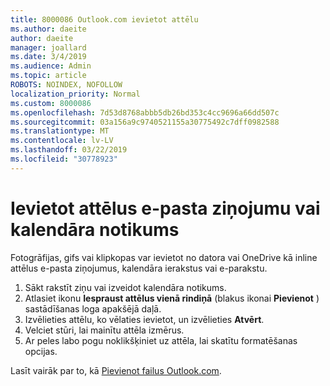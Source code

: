 ```yaml
---
title: 8000086 Outlook.com ievietot attēlu
ms.author: daeite
author: daeite
manager: joallard
ms.date: 3/4/2019
ms.audience: Admin
ms.topic: article
ROBOTS: NOINDEX, NOFOLLOW
localization_priority: Normal
ms.custom: 8000086
ms.openlocfilehash: 7d53d8768abbb5db26bd353c4cc9696a66dd507c
ms.sourcegitcommit: 03a156a9c9740521155a30775492c7dff0982588
ms.translationtype: MT
ms.contentlocale: lv-LV
ms.lasthandoff: 03/22/2019
ms.locfileid: "30778923"
---
```

# <a name="insert-pictures-in-an-email-message-or-calendar-event"></a>Ievietot attēlus e-pasta ziņojumu vai kalendāra notikums

Fotogrāfijas, gifs vai klipkopas var ievietot no datora vai OneDrive kā inline attēlus e-pasta ziņojumus, kalendāra ierakstus vai e-parakstu.

1. Sākt rakstīt ziņu vai izveidot kalendāra notikums.
2. Atlasiet ikonu **Iespraust attēlus vienā rindiņā** (blakus ikonai **Pievienot** ) sastādīšanas loga apakšējā daļā.
3. Izvēlieties attēlu, ko vēlaties ievietot, un izvēlieties **Atvērt**.
4. Velciet stūri, lai mainītu attēla izmērus.
5. Ar peles labo pogu noklikšķiniet uz attēla, lai skatītu formatēšanas opcijas.

Lasīt vairāk par to, kā [Pievienot failus Outlook.com](https://support.office.com/article/8d7c1ea7-4e5f-44ce-bb6e-c5fcc92ba9ab).